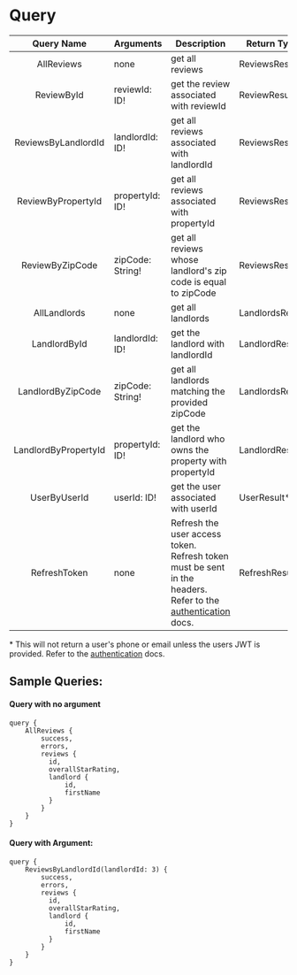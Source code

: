 
# Query


|      Query Name      | Arguments        | Description                                                                                                                     | Return Type     |
| :------------------: | ---------------- | ------------------------------------------------------------------------------------------------------------------------------- | --------------- |
|      AllReviews      | none             | get all reviews                                                                                                                 | ReviewsResult   |
|      ReviewById      | reviewId: ID!    | get the review associated with reviewId                                                                                         | ReviewResult    |
| ReviewsByLandlordId  | landlordId: ID!  | get all reviews associated with landlordId                                                                                      | ReviewsResult   |
|  ReviewByPropertyId  | propertyId: ID!  | get all reviews associated with propertyId                                                                                      | ReviewsResult   |
|   ReviewByZipCode    | zipCode: String! | get all reviews whose landlord's zip code is equal to zipCode                                                                   | ReviewsResult   |
|     AllLandlords     | none             | get all landlords                                                                                                               | LandlordsResult |
|     LandlordById     | landlordId: ID!  | get the landlord with landlordId                                                                                                | LandlordResult  |
|  LandlordByZipCode   | zipCode: String! | get all landlords matching the provided zipCode                                                                                 | LandlordsResult |
| LandlordByPropertyId | propertyId: ID!  | get the landlord who owns the property with propertyId                                                                          | LandlordResult  |
|     UserByUserId     | userId: ID!      | get the user associated with userId                                                                                             | UserResult*     |
|     RefreshToken     | none             | Refresh the user access token. Refresh token must be sent in the headers. Refer to the [authentication](authentication.md) docs. | RefreshResult   |

\* This will not return a user's phone or email unless the users JWT is provided. Refer to the [authentication](authentication.md) docs.


## Sample Queries:
#### Query with no argument
```
query {
    AllReviews {
        success,
        errors,
        reviews {
          id,
          overallStarRating,
          landlord {
              id,
              firstName
          }  
        }
    }
} 
```



#### Query with Argument:
```
query {
    ReviewsByLandlordId(landlordId: 3) {
        success,
        errors,
        reviews {
          id,
          overallStarRating,
          landlord {
              id,
              firstName
          }  
        }
    }
} 
```